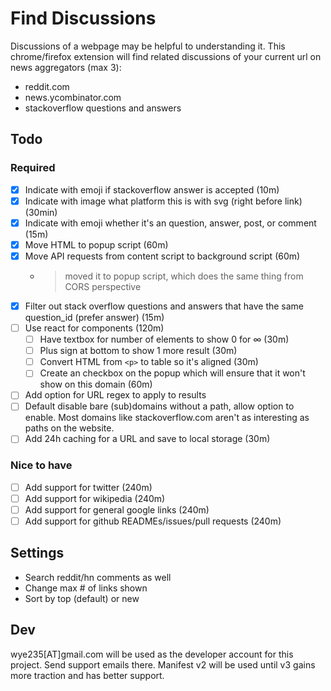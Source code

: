 # Find Discussions

Discussions of a webpage may be helpful to understanding it.
This chrome/firefox extension will find related discussions of your current url on news aggregators (max 3):

* reddit.com
* news.ycombinator.com
* stackoverflow questions and answers

## Todo

### Required

* [X] Indicate with emoji if stackoverflow answer is accepted (10m)
* [X] Indicate with image what platform this is with svg (right before link) (30min)
* [X] Indicate with emoji whether it's an question, answer, post, or comment (15m)
* [X] Move HTML to popup script (60m)
* [X] Move API requests from content script to background script (60m)
  * > moved it to popup script, which does the same thing from CORS perspective
* [X] Filter out stack overflow questions and answers that have the same question_id (prefer answer) (15m)
* [ ] Use react for components (120m)
  * [ ] Have textbox for number of elements to show 0 for ∞ (30m)
  * [ ] Plus sign at bottom to show 1 more result (30m)
  * [ ] Convert HTML from `<p>` to table so it's aligned (30m)
  * [ ] Create an checkbox on the popup which will ensure that it won't show on this domain (60m)
* [ ] Add option for URL regex to apply to results
* [ ] Default disable bare (sub)domains without a path, allow option to enable.
        Most domains like stackoverflow.com aren't as interesting as paths on the website.
* [ ] Add 24h caching for a URL and save to local storage (30m)

### Nice to have

* [ ] Add support for twitter (240m)
* [ ] Add support for wikipedia (240m)
* [ ] Add support for general google links (240m)
* [ ] Add support for github READMEs/issues/pull requests (240m)

## Settings

* Search reddit/hn comments as well
* Change max # of links shown
* Sort by top (default) or new

## Dev

wye235[АТ]gmail.com will be used as the developer account for this project. Send support emails there.
Manifest v2 will be used until v3 gains more traction and has better support.
